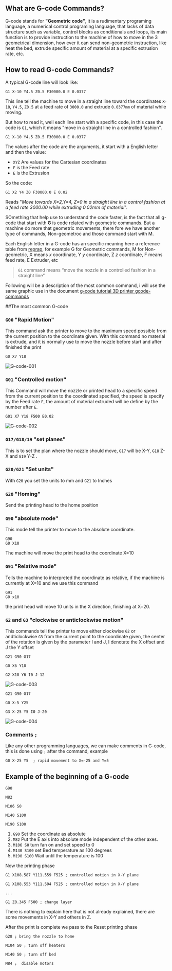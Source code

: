 ## What are G-code Commands?

G-code stands for **"Geometric code"**, it is a rudimentary programing language, a numerical control programing language, that lacks of data structure such as variable, control blocks as conditionals and loops, its main function is to provide instruction to the machine  of how to move in the 3 geometrical dimension, how ever it can send non-geometric instruction, like  heat the bed, extrude specific amount of material at a specific extrusion rate, etc.

## How to read G-code Commands?

A typical G-code line will look like:

```
G1 X-10 Y4.5 Z0.5 F30000.0 E 0.0377
```

This line tell the machine to move in a straight line toward the coordinates `X-10`, `Y4.5`, `Z0.5` at a feed rate of `3000.0` and extrude `0.0377mm` of material while moving.

But how to read it, well each line start with a specific code, in this case the code is `G1`, which it means "move in a straight line in a controlled fashion".

```
G1 X-10 Y4.5 Z0.5 F30000.0 E 0.0377
```

The values after the code are the arguments, it start with a English letter and then the value:

* `XYZ` Are values for the Cartesian coordinates 
* `F` is the Feed rate
* `E`  is the Extrusion

So the code:
```
G1 X2 Y4 Z0 F30000.0 E 0.02
```

Reads "*Move towards X=2,Y=4, Z=0 in a straight line in a control fashion at a feed rate 3000.00 while extruding 0.02mm of material*".

SOmething that help use to understand the code faster, is the fact that all g-code that start with **G** is code related with geometric commands. But a machine do more that geometric movements, there fore we have another type of commands, Non-geometroc and those command start with M.

Each English letter in a G-code has an specific meaning here a reference table from [reprap](https://reprap.org/wiki/G-code#Fields), for example G for Geometric commands, M for Non-geometric, X means $x$ coordinate, Y $y$ coordinate, Z  $z$ coordinate, F means feed rate, E Extruder, etc

> `G1` command means “move the nozzle in a controlled fashion in a straight line”

Following will be a description of the most common command, i will use the same graphic use in the document [g-code tutorial 3D printer gcode-commands](https://all3dp.com/g-code-tutorial-3d-printer-gcode-commands/)

##The most common G-code

### `G00` "Rapid Motion"

This command ask the printer to move to the maximum speed possible from the current position to the coordinate given. With this command no material is extrude, and it is normally use to move the nozzle before start and after finished the print

```
G0 X7 Y18
```
![G-code-001](images/G-code-001.png)

### `G01`  "Controlled motion"

This Command will move the nozzle or printed head to a specific speed from the current position to the coordinated specified, the speed is specify by the Feed rate `F`, the amount of material extruded will be define by the number after `E`.

```
G01 X7 Y18 F500 E0.02
```

![G-code-002](images/G-code-002.png)

### `G17/G18/19` "set planes"

This is to set the plan where the nozzle should move, `G17` will be X-Y, `G18` Z-X and `G19` Y-Z
.

### `G20/G21` "Set units"

With `G20` you set the units to mm and `G21` to Inches

### `G28` "Homing"

Send the printing head to the home position 

### `G90` "absolute mode"

This mode tell the printer to move to the absolute coordinate.

```
G90
G0 X10
```

The machine will move the print head to the coordinate X=10

### `G91` "Relative mode"

Tells the machine to interpreted the coordinate as relative, if the machine is currently at X=10 and we use this command

```
G91
G0 x10
```

the print head will move 10 units in the X direction, finishing at X=20. 

### `G2` and `G3` "clockwise or anticlockwise motion"

This commands tell the printer to move either clockwise `G2` or andticlockwise `G3` from the current point to the coordinate given, the center of the rotation is given by the parameter I and J, I denotate the X offset and J the Y offset

```
G21 G90 G17

G0 X6 Y18

G2 X18 Y6 I0 J-12
```
![G-code-003](images/G-code-003.png)
```
G21 G90 G17

G0 X-5 Y25

G3 X-25 Y5 I0 J-20
```

![G-code-004](images/G-code-004.png)

### Comments `;`

Like any other programming languages, we can make comments in G-code, this is done using `;` after the command, example

```
G0 X-25 Y5  ; rapid movement to X=-25 and Y=5
```

## Example of the beginning of a G-code

```
G90

M82

M106 S0

M140 S100

M190 S100
```

1. `G90` Set the coordinate as absolute
2. `M82` Put the E axis into absolute mode independent of the other axes. 
3. `M106 S0` turn fan on and set speed to 0
4. `M140 S100` set Bed temperature as 100 degrees
5. `M190 S100` Wait until the temperature is 100

Now the printing phase

```
G1 X108.587 Y111.559 F525 ; controlled motion in X-Y plane

G1 X108.553 Y111.504 F525 ; controlled motion in X-Y plane

...

G1 Z0.345 F500 ; change layer
```

There is nothing to explain here that is not already explained, there are some movements in X-Y and others in Z.

After the print is complete we pass to the Reset printing phase

```
G28 ; bring the nozzle to home

M104 S0 ; turn off heaters

M140 S0 ; turn off bed

M84 ;  disable motors
```